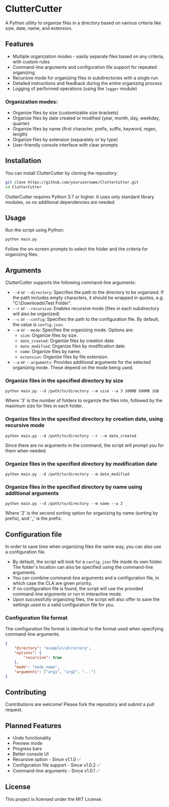 # ClutterCutter

A Python utility to organize files in a directory based on various criteria like size, date, name, and extension.

## Features

- Multiple organization modes - easily separate files based on any criteria, with custom rules
- Command-line arguments and configuration file support for repeated organizing
- Recursive mode for organizing files in subdirectories with a single run
- Detailed instructions and feedback during the entire organizing process
- Logging of performed operations (using the `logger` module)

### Organization modes:
- Organize files by size (customizable size brackets)
- Organize files by date created or modified (year, month, day, weekday, quarter)
- Organize files by name (first character, prefix, suffix, keyword, regex, length)
- Organize files by extension (separately or by type)
- User-friendly console interface with clear prompts

## Installation

You can install ClutterCutter by cloning the repository:

```bash
git clone https://github.com/yourusername/ClutterCutter.git
cd ClutterCutter
```

ClutterCutter requires Python 3.7 or higher. It uses only standard library modules, so no additional dependencies are needed.

## Usage

Run the script using Python:

```bash
python main.py
```

Follow the on-screen prompts to select the folder and the criteria for organizing files.

## Arguments

ClutterCutter supports the following command-line arguments:

- `--d` or `--directory`: Specifies the path to the directory to be organized. If the path includes empty characters, it should be wrapped in quotes, e.g. "C:\Downloads\Test Folder".
- `--r` or `--recursive`: Enables recursive mode (files in each subdirectory will also be organized)
- `--c` or `--config`: Specifies the path to the configuration file. By default, the value is `config.json`.
- `--m` or `--mode`: Specifies the organizing mode. Options are:
  - `size`: Organize files by size.
  - `date_created`: Organize files by creation date.
  - `date_modified`: Organize files by modification date.
  - `name`: Organize files by name.
  - `extension`: Organize files by file extension.
- `--a` or `--arguments`: Provides additional arguments for the selected organizing mode. These depend on the mode being used.

### Organize files in the specified directory by size
```
python main.py --d /path/to/directory --m size --a 3 100MB 500MB 1GB
```
Where '3' is the number of folders to organize the files into, followed by the maximum size for files in each folder.

### Organize files in the specified directory by creation date, using recursive mode
```
python main.py --d /path/to/directory --r --m date_created
```
Since there are no arguments in the command, the script will prompt you for them when needed.

### Organize files in the specified directory by modification date
```
python main.py --d /path/to/directory --m date_modified
```

### Organize files in the specified directory by name using additional arguments
```
python main.py --d /path/to/directory --m name --a 2 _
```
Where '2' is the second sorting option for organizing by name (sorting by prefix), and '_' is the prefix.

## Configuration file
In order to save time when organizing files the same way, you can also use a configuration file.
- By default, the script will look for a `config.json` file inside its own folder. The folder's location can also be specified using the command-line arguments.
- You can combine command-line arguments and a configuration file, in which case the CLA are given priority.
- If no configuration file is found, the script will use the provided command-line arguments or run in interactive mode.
- Upon successfully organizing files, the script will also offer to save the settings used to a valid configuration file for you.

### Configuration file format
The configuration file format is identical to the format used when specifying command-line arguments.
```json
{
    "directory": "example\\directory",
    "options": {
        "recursive": true
    },
    "mode": "mode_name",
    "arguments": ["arg1", "arg2", "..."]
}
```

## Contributing

Contributions are welcome! Please fork the repository and submit a pull request.

## Planned Features
- Undo functionality
- Preview mode
- Progress bars
- Better console UI
- Recursive option - Since v1.1.0 ✅
- Configuration file support - Since v1.0.2 ✅ 
- Command-line arguments - Since v1.0.1 ✅ 

## License

This project is licensed under the MIT License.

